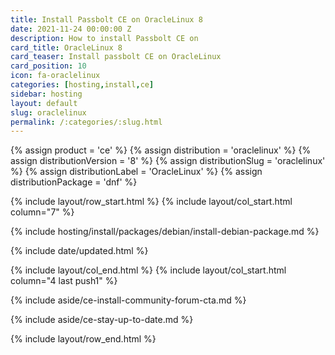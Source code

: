 ```yaml
---
title: Install Passbolt CE on OracleLinux 8
date: 2021-11-24 00:00:00 Z
description: How to install Passbolt CE on
card_title: OracleLinux 8
card_teaser: Install passbolt CE on OracleLinux
card_position: 10
icon: fa-oraclelinux
categories: [hosting,install,ce]
sidebar: hosting
layout: default
slug: oraclelinux
permalink: /:categories/:slug.html
---
```


{% assign product = 'ce' %}
{% assign distribution = 'oraclelinux' %}
{% assign distributionVersion = '8' %}
{% assign distributionSlug = 'oraclelinux' %}
{% assign distributionLabel = 'OracleLinux' %}
{% assign distributionPackage = 'dnf' %}

{% include layout/row_start.html %}
{% include layout/col_start.html column="7" %}

{% include hosting/install/packages/debian/install-debian-package.md %}

{% include date/updated.html %}

{% include layout/col_end.html %}
{% include layout/col_start.html column="4 last push1" %}

{% include aside/ce-install-community-forum-cta.md %}

{% include aside/ce-stay-up-to-date.md %}

{% include layout/row_end.html %}
